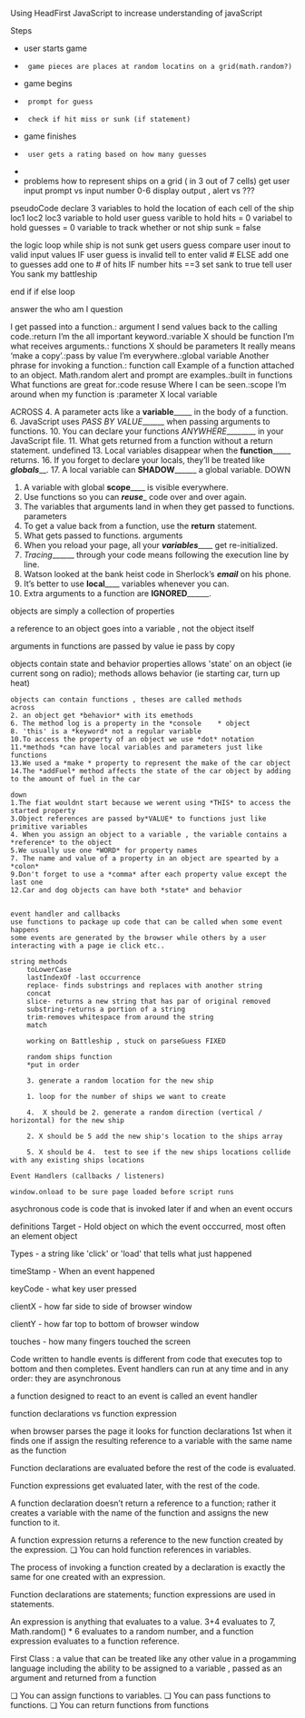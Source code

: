 Using HeadFirst JavaScript to increase understanding of javaScript


Steps
 * user starts game 
 *      game pieces are places at random locatins on a grid(math.random?)
 * game begins  
 *      prompt for guess
 *      check if hit miss or sunk (if statement)
 * game finishes
 *      user gets a rating based on how many guesses
 * 
 * problems
 how to represent ships on a grid ( in 3 out of 7 cells)
 get user input prompt vs input number 0-6
 display output , alert vs ???


 pseudoCode
 declare 3 variables to hold the location of each cell of the ship
 loc1
 loc2 
 loc3
 variable to hold user guess
 varible to hold hits = 0
 variabel to hold guesses = 0
 variable to track whether or not ship sunk = false

 the logic 
 loop while ship is not sunk
 get users guess
 compare user inout to valid input values
 IF user guess is invalid
  tell to enter valid #
ELSE add one to guesses
    add one to # of hits
    IF number hits ==3
    set sank to true
    tell user You sank my battleship

end if
    if
    else
    loop

answer the who am I question

I get passed into a function.: argument
I send values back to the calling code.:return
I’m the all important keyword.:variable X should be function
I’m what receives arguments.: functions X should be parameters
It really means ‘make a copy’.:pass by value
I’m everywhere.:global variable
Another phrase for invoking a function.: function call
Example of a function attached to an object. Math.random
alert and prompt are examples.:built in functions
What functions are great for.:code resuse
Where I can be seen.:scope
I’m around when my function is :parameter X local variable

ACROSS
4. A parameter acts like a __variable_______ in the body of a
function.
6. JavaScript uses _PASS BY VALUE_______ when passing arguments
to functions.
10. You can declare your functions _ANYWHERE_________
in your JavaScript file.
11. What gets returned from a function without
a return statement. undefined
13. Local variables disappear when the
__function_______ returns.
16. If you forget to declare your locals, they’ll
be treated like ___globals_____.
17. A local variable can __SHADOW________ a global
variable.
DOWN
1. A variable with global __scope______ is visible everywhere.
2. Use functions so you can ___reuse____ code over and over
again.
3. The variables that arguments land in when they get
passed to functions. parameters
5. To get a value back from a function, use the ____return____
statement.
7. What gets passed to functions. arguments
8. When you reload your page, all your ___variables_______ get
re-initialized.
9. _Tracing_______ through your code means following the
execution line by line.
12. Watson looked at the bank heist code in Sherlock’s
___email___ on his phone.
14. It’s better to use __local______ variables whenever you
can.
15. Extra arguments to a function are __IGNORED________.

objects are simply a collection of properties

a reference to an object goes into a variable , not the object itself

arguments in functions are passed by value ie pass by copy

objects contain state and behavior
    properties allows 'state' on an object (ie current song on radio);
    methods allows behavior (ie starting car, turn up heat)

    objects can contain functions , theses are called methods
    across
    2. an object get *behavior* with its emethods
    6. The method log is a property in the *console    * object
    8. 'this' is a *keyword* not a regular variable
    10.To access the property of an object we use *dot* notation
    11.*methods *can have local variables and parameters just like functions
    13.We used a *make * property to represent the make of the car object
    14.The *addFuel* method affects the state of the car object by adding to the amount of fuel in the car

    down
    1.The fiat wouldnt start because we werent using *THIS* to access the started property
    3.Object references are passed by*VALUE* to functions just like primitive variables
    4. When you assign an object to a variable , the variable contains a *reference* to the object
    5.We usually use one *WORD* for property names
    7. The name and value of a property in an object are spearted by a *colon*
    9.Don't forget to use a *comma* after each property value except the last one
    12.Car and dog objects can have both *state* and behavior 


    event handler and callbacks
    use functions to package up code that can be called when some event happens
    some events are generated by the browser while others by a user interacting with a page ie click etc..

    string methods
        toLowerCase
        lastIndexOf -last occurrence
        replace- finds substrings and replaces with another string
        concat
        slice- returns a new string that has par of original removed
        substring-returns a portion of a string
        trim-removes whitespace from around the string
        match

        working on Battleship , stuck on parseGuess FIXED

        random ships function 
        *put in order

        3. generate a random location for the new ship 

        1. loop for the number of ships we want to create

        4.  X should be 2. generate a random direction (vertical / horizontal) for the new ship
        
        2. X should be 5 add the new ship's location to the ships array
        
        5. X should be 4.  test to see if the new ships locations collide with any existing ships locations

    Event Handlers (callbacks / listeners)

    window.onload to be sure page loaded before script runs

asychronous code is code that is invoked later if and when an event occurs

definitions
Target - Hold object on  which the event occcurred, most often an element object

Types - a string like 'click' or 'load' that tells what just happened

timeStamp - When an event happened

keyCode - what key user pressed

clientX - how far side to side of browser window

clientY - how far top to bottom of browser window

touches - how many fingers touched the screen

Code written to handle events is different from code
that executes top to bottom and then completes. Event
handlers can run at any time and in any order: they are
asynchronous

a function designed to react to an event is called an event handler

function declarations vs function expression

when browser parses the page it looks for function declarations 1st when it finds one if assign the resulting reference to a variable with the same name as the function

Function declarations are evaluated
before the rest of the code is evaluated.

Function expressions get evaluated
later, with the rest of the code.

A function declaration doesn’t return a
reference to a function; rather it creates
a variable with the name of the function
and assigns the new function to it.

A function expression returns a
reference to the new function created
by the expression.
❏
You can hold function references in
variables.

The process of invoking a function
created by a declaration is exactly the
same for one created with an expression.

Function declarations are statements;
function expressions are used in
statements.

An expression is anything that
evaluates to a value. 3+4 evaluates to 7,
Math.random() * 6 evaluates to a random
number, and a function expression evaluates
to a function reference. 

First Class : a value that can be treated like any other value in a progamming language including the ability to be assigned to a variable , passed as an argument and returned from a function

❏ You can assign functions to variables.
❏ You can pass functions to functions.
❏ You can return functions from functions